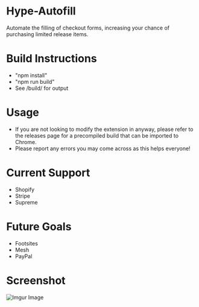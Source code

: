 # Hype-Autofill

Automate the filling of checkout forms, increasing your chance of purchasing limited release items.

# Build Instructions

- "npm install"
- "npm run build"
- See /build/ for output

# Usage

- If you are not looking to modify the extension in anyway, please refer to the releases page for a precompiled build that can be imported to Chrome.
- Please report any errors you may come across as this helps everyone!

# Current Support

- Shopify
- Stripe
- Supreme

# Future Goals

- Footsites
- Mesh
- PayPal

# Screenshot

![Imgur Image](https://i.imgur.com/u1uKepY.png)
